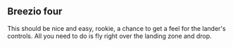 ## Breezio four

This should be nice and easy, rookie, a chance to get a feel for the lander's controls. All you need to do is fly right over the landing zone and drop.